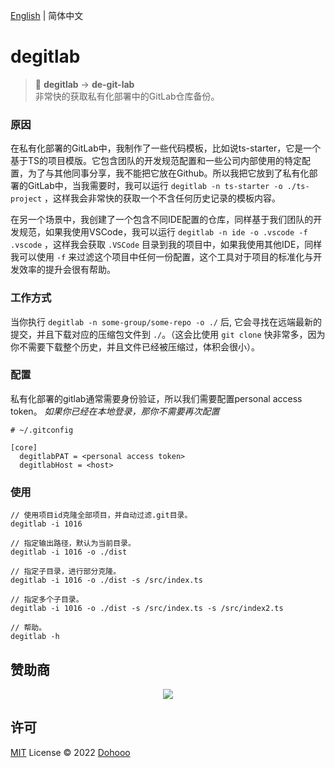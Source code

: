 [English](./README.md) | 简体中文

# degitlab

> 🫥 **degitlab** -> **de-git-lab**  
> 非常快的获取私有化部署中的GitLab仓库备份。

### 原因

在私有化部署的GitLab中，我制作了一些代码模板，比如说ts-starter，它是一个基于TS的项目模版。它包含团队的开发规范配置和一些公司内部使用的特定配置，为了与其他同事分享，我不能把它放在Github。所以我把它放到了私有化部署的GitLab中，当我需要时，我可以运行 `degitlab -n ts-starter -o ./ts-project` ，这样我会非常快的获取一个不含任何历史记录的模板内容。  

在另一个场景中，我创建了一个包含不同IDE配置的仓库，同样基于我们团队的开发规范，如果我使用VSCode，我可以运行 `degitlab -n ide -o .vscode -f .vscode` ，这样我会获取 `.VSCode` 目录到我的项目中，如果我使用其他IDE，同样我可以使用 `-f` 来过滤这个项目中任何一份配置，这个工具对于项目的标准化与开发效率的提升会很有帮助。

### 工作方式

当你执行 `degitlab -n some-group/some-repo -o ./` 后, 它会寻找在远端最新的提交，并且下载对应的压缩包文件到 `./`。（这会比使用 `git clone` 快非常多，因为你不需要下载整个历史，并且文件已经被压缩过，体积会很小）。 

### 配置

私有化部署的gitlab通常需要身份验证，所以我们需要配置personal access token。
*如果你已经在本地登录，那你不需要再次配置*
```
# ~/.gitconfig

[core]
  degitlabPAT = <personal access token>
  degitlabHost = <host>
```

### 使用

```
// 使用项目id克隆全部项目，并自动过滤.git目录。
degitlab -i 1016

// 指定输出路径，默认为当前目录。
degitlab -i 1016 -o ./dist

// 指定子目录，进行部分克隆。
degitlab -i 1016 -o ./dist -s /src/index.ts

// 指定多个子目录。
degitlab -i 1016 -o ./dist -s /src/index.ts -s /src/index2.ts

// 帮助。
degitlab -h
```

## 赞助商

<p align="center">
  <img src='https://github.com/dohooo/sponsors/blob/master/sponsors.png?raw=true'/>
</p>

## 许可

[MIT](./LICENSE) License © 2022 [Dohooo](https://github.com/dohooo)
